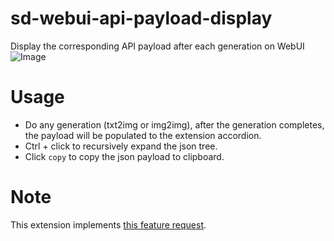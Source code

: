 # sd-webui-api-payload-display
Display the corresponding API payload after each generation on WebUI
![Image](https://github.com/huchenlei/sd-webui-api-payload-display/assets/20929282/5fd12cf2-cf94-469f-9525-2bf3622c5237)

# Usage
- Do any generation (txt2img or img2img), after the generation completes, the payload will be populated to the extension accordion.
- Ctrl + click to recursively expand the json tree.
- Click `copy` to copy the json payload to clipboard.

# Note
This extension implements [this feature request](https://github.com/AUTOMATIC1111/stable-diffusion-webui/issues/9120).
